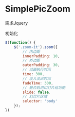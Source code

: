 # SimplePicZoom

需求Jquery

初始化

```javascript
$(function() {
	$('.zoom-it').zoom({
		// 内边距
		innerPadding: 10,
		// 外边距
		outerPadding: 30,
		// 动画执行时间
		time: 300,
		// 淡入淡出时间
		fadeTime: 300,
		// 是否启用幻灯片组功能
		slide: false,
		// 幻灯片区域
		selector: 'body'
	});
})
```